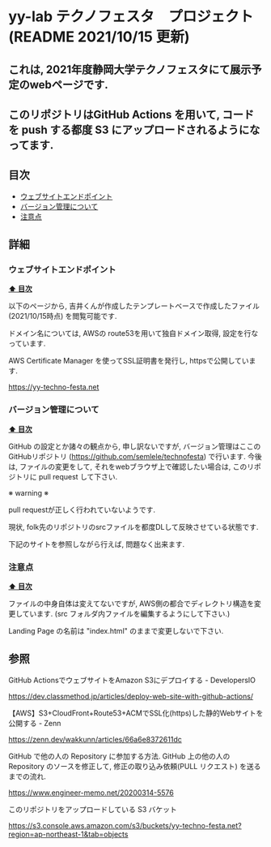 # yy-lab テクノフェスタ　プロジェクト (README 2021/10/15 更新)
## これは, 2021年度静岡大学テクノフェスタにて展示予定のwebページです. 
## このリポジトリはGitHub Actions を用いて, コードを push する都度 S3 にアップロードされるようになってます. 

## 目次

- [ウェブサイトエンドポイント](#ウェブサイトエンドポイント)
- [バージョン管理について](#バージョン管理について)
- [注意点](#注意点)

## 詳細

### ウェブサイトエンドポイント

**[⬆ 目次](#目次)**

以下のページから, 吉井くんが作成したテンプレートベースで作成したファイル (2021/10/15時点) を閲覧可能です.

ドメイン名については, AWSの route53を用いて独自ドメイン取得, 設定を行なっています. 

AWS Certificate Manager を使ってSSL証明書を発行し, httpsで公開しています. 


https://yy-techno-festa.net

### バージョン管理について

**[⬆ 目次](#目次)**

GitHub の設定とか諸々の観点から, 申し訳ないですが, バージョン管理はここのGitHubリポジトリ (https://github.com/semlele/technofesta) で行います.
今後は, ファイルの変更をして, それをwebブラウザ上で確認したい場合は, このリポジトリに pull request して下さい.

※ warning ※ 

pull requestが正しく行われていないようです. 

現状, folk先のリポジトリのsrcファイルを都度DLして反映させている状態です.

下記のサイトを参照しながら行えば, 問題なく出来ます. 

### 注意点

**[⬆ 目次](#目次)**

ファイルの中身自体は変えてないですが, AWS側の都合でディレクトリ構造を変更しています. (src フォルダ内ファイルを編集するようにして下さい.)

Landing Page の名前は "index.html" のままで変更しないで下さい. 


## 参照
GitHub ActionsでウェブサイトをAmazon S3にデプロイする - DevelopersIO 

https://dev.classmethod.jp/articles/deploy-web-site-with-github-actions/

【AWS】S3+CloudFront+Route53+ACMでSSL化(https)した静的Webサイトを公開する - Zenn

https://zenn.dev/wakkunn/articles/66a6e8372611dc

GitHub で他の人の Repository に参加する方法. 
GitHub 上の他の人の Repository のソースを修正して, 修正の取り込み依頼(PULL リクエスト) を送るまでの流れ.

https://www.engineer-memo.net/20200314-5576

このリポジトリをアップロードしている S3 バケット

https://s3.console.aws.amazon.com/s3/buckets/yy-techno-festa.net?region=ap-northeast-1&tab=objects